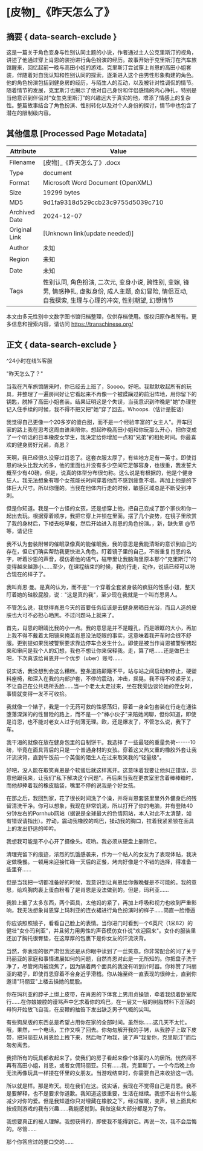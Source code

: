 # [皮物]_《昨天怎么了》



## 摘要  { data-search-exclude }

<!-- tcd_abstract -->
这是一篇关于角色变身与性别认同主题的小说，作者通过主人公克里斯汀的视角，讲述了他通过穿上肖恩的装扮进行角色扮演的经历。故事开始于克里斯汀在汽车旅馆醒来，回忆起前一晚与高田小姐的游戏。克里斯汀尝试穿上肖恩的高田小姐套装，伴随着对自我认知和性别认同的探索，逐渐进入这个由男性形象构建的角色。他的角色扮演包括到健身房的经历，与陌生人的互动，以及被针对性调侃的情节。随着情节的发展，克里斯汀也揭示了他对自己身份和伴侣感情的内心挣扎，特别是当他意识到伴侣对“女生克里斯汀”的兴趣远大于真实的他，增添了情感上的复杂性。整篇故事结合了角色扮演、性别转化以及对个人身份的探讨，情节中也包含了潜在的限制级内容。

<!-- tcd_abstract_end -->

## 其他信息 [Processed Page Metadata]

| Attribute       | Value                                  |
|-----------------|----------------------------------------|
| Filename        | [皮物]_《昨天怎么了》.docx                             |
| Type            | document                                 |
| Format          | Microsoft Word Document (OpenXML)                               |
| Size            | 19299 bytes                           |
| MD5             | 9d1fa9318d529ccb23c9755d5039c710                                  |
| Archived Date   | 2024-12-07                             |
| Original Link   | [Unknown link(update needed)]                         |
| Author          | 未知                               |
| Region          | 未知                               |
| Date            | 未知                                 |
| Tags            | 性别认同, 角色扮演, 二次元, 变身小说, 跨性别, 变嫁, 锋男, 情感挣扎, 虚拟身份, 成人主题, 奇幻冒险, 情侣互动, 自我探索, 生理与心理的冲突, 性别期望, 幻想情节                                 |

本文由多元性别中文数字图书馆归档整理，仅供存档使用。版权归原作者所有。更多信息和搜索内容，请访问 <https://transchinese.org/>


## 正文 { data-search-exclude }

<!-- tcd_main_text -->
 ^24小时在线%客服



"昨天怎么了？"



当我在汽车旅馆醒来时，你已经去上班了，Soooo。好吧。我默默收起所有的玩具，并整理了一遍房间好让它看起来不再像一个被蹂躏过的前沿阵地，用你留下的钥匙，脱掉了高田小姐套装。结果证明这是个失误，当我意识到昨晚是"她"办理登记入住手续的时候，我不得不把又把"她"穿了回去。Whoops.（估计是脏话）





我觉得自己更像一个20多岁的傻白甜，而不是一个经验丰富的"女主人"。开车回家的路上我在思考这周由谁来陪你。想起昨晚高田小姐和你玩那么开心，把你变成了一个听话的日本橡皮女学生，我决定给你增加一点和"兄弟"的相处时间。你最喜欢的健身房好兄弟，肖恩？





天啊，我已经很久没穿过肖恩了。这套衣服太厚了，有些地方足有一英寸。即使肖恩的块头比我大的多，他的里面也并没有多少空间它足够容身，也很重，我发誓大概至少有40磅，但是，说真的体型分布很匀称。这么说是有根据的，他是个健身狂人。我无法想象有哪个女孩能长时间穿着他而不感到疲惫不堪。再加上他是的下体巨大尺寸。所以你懂的。当我在他体内行走的时候，敏感区域总是不断受到冲刺。





但是你知道。我是一个古怪的女孩，还是想穿上他，把自己变成了那个家伙和你一起出去玩。根据穿着顺序，我把它穿上并锁在里面。摆了几个姿势，在镜子里欣赏了我的身材后，下楼去吃早餐，然后开始进入肖恩的角色扮演。，新，缺失章 @节等，请记住



我不认为套装附带的催眠录像真的能催眠我，我的意思是我能清晰的意识到自己的存在，但它们确实帮助我更快进入角色。盯着镜子里的自己，不断重复肖恩的名字，听着沙恩的声音，模仿着他的语气，磁带里让我脑海里原本那个"克里斯汀"的变得越来越渺小......至少，在课程结束的时候，我的行走，动作，说话已经可以符合现在的样子了。





我叫肖恩·曼。是真的认为，而不是"一个穿着全套紧身装的疯狂的性感小妞，整天盯着她的硅胶屁股，说："这是真的我"，至少现在我就是一个叫肖恩男人。





不管怎么说，我觉得肖恩今天的首要任务应该是去健身房晒日光浴，而且人造的皮肤也大可不必担心晒黑。不过问题马上就来了。



首先，肖恩的眼睛比我的小一点。我的意思是并不是瞳孔，而是眼眶的大小，再加上我不得不戴着太阳镜来掩盖肖恩没法眨眼的事实，这意味着我开车时会很不舒服。更别提如果我被警察要求靠边停车会发生什么。即使是被当作肖恩被警察铐起来和审问是我个人的幻想，我也不想让你来保释我。走，算了吧......还是做巴士吧，下次真该给肖恩开一个优步（uber）账号......





说实话，我没想到会这么糟糕。整条道路颠簸不平，站与站之间启动和停止，硬塑料座椅，和深入在我的内部护套，不停的震动，冲击，摇晃。我不得不咬紧牙关，不让自己在公共场所丢脸......当一个老太太走过来，坐在我旁边谈论她的侄女时，事情就变得一发不可收拾。



我就像一个婊子，我是一个无药可救的性感荡妇，穿着一身全包套装在行走在通往堕落深渊的的性冒险的路上，而不是一个"棒小伙子"来陪她闲聊，但你知道，即使是肖恩，也不能对老女人过于刻薄无理。欧，还是爆发了，不管怎么说，我下了车。



我干渴的就像在放在健身包里的自制饼干。我选择了一些最轻的重量负荷------10磅，毕竟在面具背后的只是一个普通身材的女孩。穿着这又热又重的橡胶外套让我汗流浃背，直到午饭前一个英俊的陌生人在过来取笑我的"轻量级"。



好吧，没人能在取笑肖恩是个软蛋后就这样离开。这意味着我要让他纠正错误，示意他跟我来，让我们"私下解决这个问题"。再后来当我在更衣室里含着棒棒糖时，而他却捧着我的橡皮脑袋，嘴里不停的说我是个好女孩。



在那之后，我回到家，花了很长时间洗了个澡，并将肖恩套装里里外外健身后的残留清洗干净。你可以想象，我现在非常饥渴，所以打开了你的电脑，并有登陆40分钟左右的Pornhub网站（据说是全球最大的色情网站，本人对此不太清楚，如有错误请指出）。拧动，震动我橡胶的鸡巴，揉动我的胸口，拉着我紧紧锁在面具上的发出舒适的呻吟。



我想我可能是不小心开了摄像头。哎哟。我必须从硬盘上删除它。



清理完留下的痕迹，浓烈的饥饿感袭来，作为一个粘人的女友为了表现体贴，我决定做晚餐。一顿用来迎接忙碌一天后的正餐，烤肉好像是个不错的选择，得准备一些里脊......



但是当我把一切都准备好的时候，我意识到让肖恩给你做晚餐是不可能的。我的意思，给鸡胸肉裹上蛋白粉看了是肖恩是没法做到的。但是，玛利亚......



我脸上戴了太多东西，两个面具，太他妈的紧了，再加上呼吸和视力也收到严重影响，我无法想象肖恩穿上玛利亚的连衣裙进行角色扮演时的样子......简直一脸懵逼





你应该照照镜子，看看自己脸上的表情。当你进门时看到一个6英尺（1米82）的健壮"女仆玛利亚"，并且努力用男性的声音模仿女仆说"欢迎回来"。女仆的服装里还加了胸托很臀垫，在这厚厚的包裹下是你女友的汗流浃背。



当然，你表现的很严肃但我还是从你眼中读到了一丝笑意。你非常配合的问了关于玛丽亚的家庭和事情进展如何的问题，自然肖恩对此是一无所知的。你把盘子洗干净了，尽管烤肉被烧焦了，因为隔着两个面具的我没有听到计时器。你称赞了玛丽亚的裙子，即使肖恩穿着不合身近乎滑稽。你从始至终一直表现的很绅士，直到你邀请"玛丽亚"上楼去操她的屁股。



你在玛利亚的脖子上绑上皮带，在肖恩的下体套上男用贞操锁，牵着我绕着卧室爬行......在你娘娘腔的谩骂声中乞求着你的鸡巴，在一层又一层的树脂材料下淫荡的母狗开始放飞自我，在皮鞭的抽笞下发出缺乏男子气概的尖叫。





有些狗屎版的东西总是希望占用你在家的全部时间。虽然你......这几天不太忙。哦，果然，一个电话，工作又唤了回去。你匆匆解开我的手铐，从我脖子上取下皮带，把玛丽亚从肖恩脸上拽下来，然后吻了吻我，说了声"我爱你，克里斯汀"而后匆匆离去。



我把所有的玩具都收起来了。使我们的房子看起来像个体面的人的居所。恍然间不再有高田小姐，肖恩，或者女佣玛丽亚。只有......我，克里斯丁。一个今后晚上你无法再像玩具一样搂在怀里的女朋友。当游戏结束时，你需要自己来收拾这一切。





所以就是样。那是昨天。现在我们在这。说实话，我现在不觉得自己是肖恩。我不是要解释，也不是要求你道歉。我知道这很重要，生活在继续。我想不出有什么能减少对你的爱。但是我知道你只对埋藏在橡胶之下，经过催眠，变声，锁上面具和按规则游戏的我有兴趣......我能感觉到。我做这些大部分都是为了你。





我想要真正的被人理解。我想获得的，即使我不能得到它。再说一次，我不会后悔的。尽管......





那个你答应过的要口交的......
<!-- tcd_main_text_end -->

